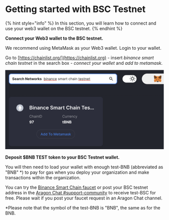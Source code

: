 # Getting started with BSC Testnet

{% hint style="info" %}
In this section, you will learn how to connect and use your web3 wallet on the BSC testnet.
{% endhint %}

**Connect your Web3 wallet to the BSC testnet.**

We recommend using MetaMask as your Web3 wallet. Login to your wallet.&#x20;

Go to [https://chainlist.org/](https://chainlist.org) - insert _binance smart chain testnet_ in the search box - _connect your wallet_ and _add to metamask._

![](<../../../.gitbook/assets/Schermata 2022-01-26 alle 23.31.24.png>)

**Deposit $BNB TEST token to your BSC Testnet wallet.**

You will then need to load your wallet with enough test-BNB (abbreviated as "BNB" \*) to pay for gas when you deploy your organization and make transactions within the organization.&#x20;

You can try the [Binance Smart Chain faucet](https://testnet.binance.org/faucet-smart) or post your BSC testnet address in the [Aragon Chat #support-community](https://discordapp.com/channels/672466989217873929/694844628586856469) to receive test-BSC for free. Please wait if you post your faucet request in an Aragon Chat channel.

\*Please note that the symbol of the test-BNB is "BNB", the same as for the BNB.
